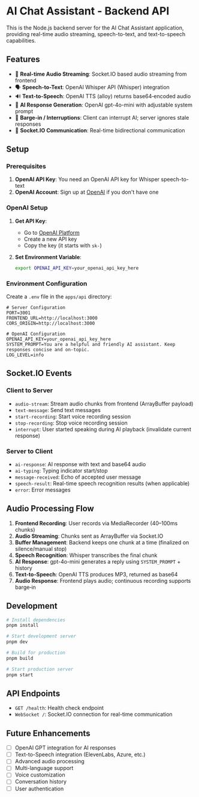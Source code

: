 # AI Chat Assistant - Backend API

This is the Node.js backend server for the AI Chat Assistant application, providing real-time audio streaming, speech-to-text, and text-to-speech capabilities.

## Features

- 🎤 **Real-time Audio Streaming**: Socket.IO based audio streaming from frontend
- 🗣️ **Speech-to-Text**: OpenAI Whisper API (Whisper) integration
- 🔊 **Text-to-Speech**: OpenAI TTS (alloy) returns base64‑encoded audio
- 🤖 **AI Response Generation**: OpenAI gpt-4o-mini with adjustable system prompt
- 🧠 **Barge‑in / Interruptions**: Client can interrupt AI; server ignores stale responses
- 📡 **Socket.IO Communication**: Real-time bidirectional communication

## Setup

### Prerequisites

1. **OpenAI API Key**: You need an OpenAI API key for Whisper speech-to-text
2. **OpenAI Account**: Sign up at [OpenAI](https://platform.openai.com/) if you don't have one

### OpenAI Setup

1. **Get API Key**:
   - Go to [OpenAI Platform](https://platform.openai.com/api-keys)
   - Create a new API key
   - Copy the key (it starts with `sk-`)

2. **Set Environment Variable**:
   ```bash
   export OPENAI_API_KEY=your_openai_api_key_here
   ```

### Environment Configuration

Create a `.env` file in the `apps/api` directory:

```env
# Server Configuration
PORT=3001
FRONTEND_URL=http://localhost:3000
CORS_ORIGIN=http://localhost:3000

# OpenAI Configuration
OPENAI_API_KEY=your_openai_api_key_here
SYSTEM_PROMPT=You are a helpful and friendly AI assistant. Keep responses concise and on-topic.
LOG_LEVEL=info
```

## Socket.IO Events

### Client to Server

- `audio-stream`: Stream audio chunks from frontend (ArrayBuffer payload)
- `text-message`: Send text messages
- `start-recording`: Start voice recording session
- `stop-recording`: Stop voice recording session
- `interrupt`: User started speaking during AI playback (invalidate current response)

### Server to Client

- `ai-response`: AI response with text and base64 audio
- `ai-typing`: Typing indicator start/stop
- `message-received`: Echo of accepted user message
- `speech-result`: Real-time speech recognition results (when applicable)
- `error`: Error messages

## Audio Processing Flow

1. **Frontend Recording**: User records via MediaRecorder (40–100ms chunks)
2. **Audio Streaming**: Chunks sent as ArrayBuffer via Socket.IO
3. **Buffer Management**: Backend keeps one chunk at a time (finalized on silence/manual stop)
4. **Speech Recognition**: Whisper transcribes the final chunk
5. **AI Response**: gpt-4o-mini generates a reply using `SYSTEM_PROMPT` + history
6. **Text-to-Speech**: OpenAI TTS produces MP3, returned as base64
7. **Audio Response**: Frontend plays audio; continuous recording supports barge‑in

## Development

```bash
# Install dependencies
pnpm install

# Start development server
pnpm dev

# Build for production
pnpm build

# Start production server
pnpm start
```

## API Endpoints

- `GET /health`: Health check endpoint
- `WebSocket /`: Socket.IO connection for real-time communication

## Future Enhancements

- [ ] OpenAI GPT integration for AI responses
- [ ] Text-to-Speech integration (ElevenLabs, Azure, etc.)
- [ ] Advanced audio processing
- [ ] Multi-language support
- [ ] Voice customization
- [ ] Conversation history
- [ ] User authentication
